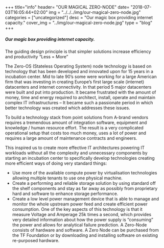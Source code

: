+++
title="info"
header=  "OUR MAGICAL ZERO-NODE"
date=  "2018-07-03T16:05:44+02:00"
img = "../../../img/our-magical-zero-node.jpg"
categories = ["uncategorized"]
desc = "Our magic box providing internet capacity."
cover_img = "../img/our-magical-zero-node.jpg"
type = "blog"
+++

##### Our magic box providing internet capacity.

The guiding design principle is that simpler solutions increase efficiency and productivity “Less = More”

The Zero-OS (Stateless Operating System) node technology is based on technology that has been developed and innovated upon for 15 years in a incubation center. Mid to late 90’s some were working for a large American firm that was investing in creating Europe’s first large scale (internet) datacenters and internet connectivity. In that period 5 major datacenters were built and put into production. It became frustrated with the amount of money, time and energy required to architect, install, operate and maintain complex IT infrastructures – It became such a passionate period in which better technology was created which addresses these issues.

To build a technology stack from point solutions from A-brand vendors requires a tremendous amount of integration software, equipment and knowledge / human resource effort. The result is a very complicated operational setup that costs too much money, uses a lot of power and requires a large amount of maintenance contracts and engineers.

This inspired us to create more effective IT architectures powering IT workloads without all the complexity and unnecessary components by starting an incubation center to specifically develop technologies creating more efficient ways of doing very standard things:

* Use more of the available compute power by virtualisation technologies allowing multiple tenants to use one physical machine.
* Create a performing and reliable storage solution by using standard off the shelf components and stay as far away as possibly from proprietary hard and software to enhance storage performance.
* Create a low level power management device that is able to manage and monitor the whole upstream power feed and create efficient power consumption. One of the key aspects of this technology is that it measure Voltage and Amperage 25k times a second, which provides very detailed information about how the power supply is “consuming” the power and allows for analytical failure prediction.
A Zero-Node consists of hardware and software. A Zero Node can be purchased from the TF Foundation or by downloading and installing software on existing re-purposed hardware.
